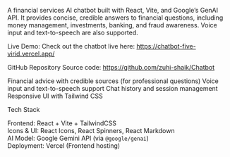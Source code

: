 A financial services AI chatbot built with React, Vite, and Google’s GenAI API.
It provides concise, credible answers to financial questions, including money management, investments, banking, and fraud awareness. Voice input and text-to-speech are also supported.

Live Demo:
Check out the chatbot live here:
https://chatbot-five-virid.vercel.app/

GitHub Repository
Source code:
https://github.com/zuhi-shaik/Chatbot

Financial advice with credible sources (for professional questions)
Voice input and text-to-speech support
Chat history and session management
Responsive UI with Tailwind CSS

 Tech Stack

Frontend: React + Vite + TailwindCSS  
Icons & UI: React Icons, React Spinners, React Markdown  
AI Model: Google Gemini API (via `@google/genai`)  
Deployment: Vercel (Frontend hosting)
